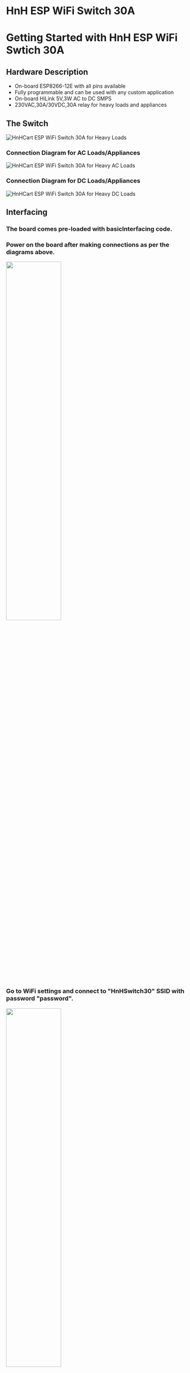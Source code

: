 # HnH ESP WiFi Switch 30A
# Getting Started with HnH ESP WiFi Swtich 30A
## Hardware Description
- On-board ESP8266-12E with all pins available
- Fully programmable and can be used with any custom application
- On-board HiLink 5V,3W AC to DC SMPS
- 230VAC,30A/30VDC,30A relay for heavy loads and appliances

## The Switch
![HnHCart ESP WiFi Switch 30A for Heavy Loads](https://github.com/hatchnhack/ESP_WiFi_30A/blob/master/images/HnH_ESP_WiFi_Switch_30A.jpg)
### Connection Diagram for AC Loads/Appliances
![HnHCart ESP WiFi Switch 30A for Heavy AC Loads](https://github.com/hatchnhack/ESP_WiFi_30A/blob/master/images/AC_LOAD.png)
### Connection Diagram for DC Loads/Appliances
![HnHCart ESP WiFi Switch 30A for Heavy DC Loads](https://github.com/hatchnhack/ESP_WiFi_30A/blob/master/images/DC_LOAD.png)

## Interfacing

### The board comes pre-loaded with basicInterfacing code.

### Power on the board after making connections as per the diagrams above.

<img src="https://github.com/hatchnhack/ESP_WiFi_30A/blob/master/images/AutoConnect.jpg" width="150" height="50%">

### Go to WiFi settings and connect to "HnHSwitch30" SSID with password "password".

<img src="https://github.com/hatchnhack/ESP_WiFi_30A/blob/master/images/WiFiSwitchInterfacing_2.jpg" width="150" height="50%">

### Once connected, you will be redirected to configuration page. If not, click on the SSID to configure it.

<img src="https://github.com/hatchnhack/ESP_WiFi_30A/blob/master/images/WiFiSwitchInterfacing_3.jpg" width="150" height="50%">

### On the configuration page, click on Configure WiFi button.

<p float="left">
  <img src="https://github.com/hatchnhack/ESP_WiFi_30A/blob/master/images/WiFiSwitchInterfacing_4.jpg" width="150" height="50%">
  <img src="https://github.com/hatchnhack/ESP_WiFi_30A/blob/master/images/WiFiSwitchInterfacing_5.jpg" width="150" height="50%">
</p>

### Enter the preferred SSID and its password to which the switch will connect to.

<img src="https://github.com/hatchnhack/ESP_WiFi_30A/blob/master/images/WiFiSwitchInterfacing_9.jpg" width="150" height="50%">

### Once the switch restarts, if you are on laptop/iPhone go to browser and type "hnhswitch30.local" to open the control page of the switch.

<img src="https://github.com/hatchnhack/ESP_WiFi_30A/blob/master/images/WiFiSwitchInterfacing_6.jpg" width="150" height="50%">

### If using android device, download any networking tools like fing to find the local IPv4 of the switch. After that type the IP address in the browser to control the switch.
<p float="left">
  <img src="https://github.com/hatchnhack/ESP_WiFi_30A/blob/master/images/WiFiSwitchInterfacing_7.jpg" width="150" height="50%">
  <img src="https://github.com/hatchnhack/ESP_WiFi_30A/blob/master/images/WiFiSwitchInterfacing_8.jpg" width="150" height="50%">
</p>
